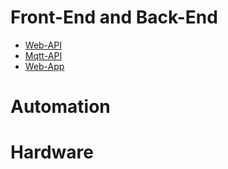 # Front-End and Back-End
- [Web-API](./Web-API.md)
- [Mqtt-API](./Mqtt-API.md)
- [Web-App](./Web-App.md)

# Automation


# Hardware
